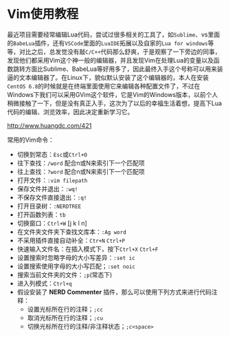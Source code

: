 # Vim使用教程

最近项目需要经常编辑Lua代码，尝试过很多相关的工具了，如`Sublime`、vs里面的`BabeLua`插件，还有`VSCode`里面的`LuaIDE`拓展以及自家的`Lua for windows`等等，对比之后，总发觉没有敲`C/C++`代码那么舒爽，于是观察了一下旁边的同事，发现他们都采用Vim这个神一般的编辑器，并且发现Vim在处理Lua的变量以及函数跳转方面比Sublime、BabeLua等好用多了，因此最终入手这个号称可以用来装逼的文本编辑器了。在Linux下，貌似默认安装了这个编辑器的，本人在安装`CentOS 6.8`的时候就是在终端里面使用它来编辑各种配置文件了，不过在Windows下我们可以采用GVim这个软件，它是Vim的Windows版本，以前个人稍微接触了一下，但是没有真正入手，这次为了以后的幸福生活着想，提高下Lua代码的编辑、浏览效率，因此决定重新学习它。

http://www.huangdc.com/421

常用的Vim命令：
 - 切换到常态：`Esc`或`Ctrl+O`
 - 往下查找：`/word` 配合n或N来索引下一个匹配项
 - 往上查找：`?word` 配合n或N来索引下一个匹配项
 - 打开文件：`:vim filepath`
 - 保存文件并退出：`:wq!`
 - 不保存文件直接退出：`:q!`
 - 打开目录树：`:NERDTREE`
 - 打开函数列表：`tb`
 - 切换窗口：`Ctrl+W` [j k l n]
 - 在文件夹文件夹下查找文库本：`:Ag word`
 - 不采用插件直接自动补全：`Ctr+N` `Ctrl+P`
 - 快速输入文件名：在插入模式下，按下`Ctrl+X` `Ctrl+F`
 - 设置搜索时忽略字母的大小写差异：`:set ic`
 - 设置搜索使用字母的大小写匹配；`:set noic`
 - 搜索当前文件夹的文件：`;p`(常态下)
 - 进入列模式：`Ctrl+q`
 - 假设安装了 **NERD Commenter** 插件，那么可以使用下列方式来进行代码注释：
   - 设置光标所在行的注释；`;cc`
   - 取消光标所在行的注释；`;cu`
   - 切换光标所在行的注释/非注释状态；`;c<space>`

